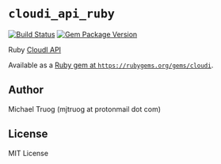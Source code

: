 `cloudi_api_ruby`
=================

[![Build Status](https://travis-ci.org/CloudI/cloudi_api_ruby.png)](https://travis-ci.org/CloudI/cloudi_api_ruby)
[![Gem Package Version](https://img.shields.io/gem/v/cloudi.svg?maxAge=2592000)](https://rubygems.org/gems/cloudi)

Ruby [CloudI API](https://cloudi.org/api.html#1_Intro)

Available as a [Ruby gem at `https://rubygems.org/gems/cloudi`](https://rubygems.org/gems/cloudi).

Author
------

Michael Truog (mjtruog at protonmail dot com)

License
-------

MIT License

